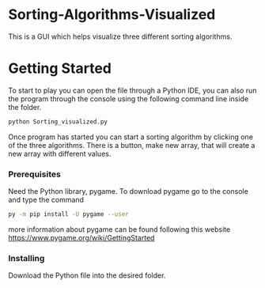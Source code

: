 # Sorting-Algorithms-Visualized
This is a GUI which helps visualize three different sorting algorithms.

# Getting Started
To start to play you can open the file through a Python IDE, you can also run the program through the console using the following command line inside the folder.
```bash
python Sorting_visualized.py
```
Once program has started you can start a sorting algorithm by clicking one of the three algorithms. There is a button, make new array, that will create a new array with different values.

### Prerequisites

Need the Python library, pygame. To download pygame go to the console and type the command
```bash
py -m pip install -U pygame --user
```
more information about pygame can be found following this website https://www.pygame.org/wiki/GettingStarted


### Installing

Download the Python file into the desired folder.
